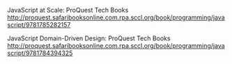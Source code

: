 JavaScript at Scale: ProQuest Tech Books
 http://proquest.safaribooksonline.com.rpa.sccl.org/book/programming/javascript/9781785282157

JavaScript Domain-Driven Design: ProQuest Tech Books
 http://proquest.safaribooksonline.com.rpa.sccl.org/book/programming/javascript/9781784394325


